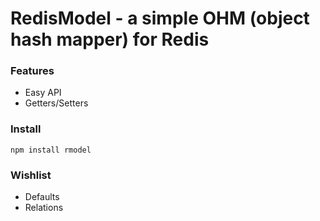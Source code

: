 # RedisModel - a simple OHM (object hash mapper) for Redis

### Features
- Easy API
- Getters/Setters

### Install
`npm install rmodel`

### Wishlist
- Defaults
- Relations